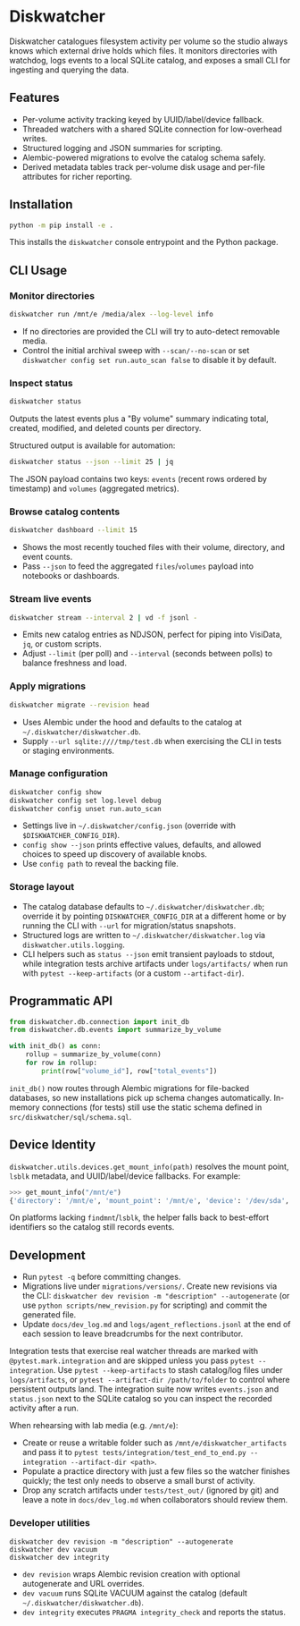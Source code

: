 # Diskwatcher

Diskwatcher catalogues filesystem activity per volume so the studio always knows
which external drive holds which files. It monitors directories with watchdog,
logs events to a local SQLite catalog, and exposes a small CLI for ingesting and
querying the data.

## Features

- Per-volume activity tracking keyed by UUID/label/device fallback.
- Threaded watchers with a shared SQLite connection for low-overhead writes.
- Structured logging and JSON summaries for scripting.
- Alembic-powered migrations to evolve the catalog schema safely.
- Derived metadata tables track per-volume disk usage and per-file attributes for richer reporting.

## Installation

```bash
python -m pip install -e .
```

This installs the `diskwatcher` console entrypoint and the Python package.

## CLI Usage

### Monitor directories

```bash
diskwatcher run /mnt/e /media/alex --log-level info
```

- If no directories are provided the CLI will try to auto-detect removable media.
- Control the initial archival sweep with `--scan/--no-scan` or set
  `diskwatcher config set run.auto_scan false` to disable it by default.

### Inspect status

```bash
diskwatcher status
```

Outputs the latest events plus a "By volume" summary indicating total, created,
modified, and deleted counts per directory.

Structured output is available for automation:

```bash
diskwatcher status --json --limit 25 | jq
```

The JSON payload contains two keys: `events` (recent rows ordered by timestamp)
and `volumes` (aggregated metrics).

### Browse catalog contents

```bash
diskwatcher dashboard --limit 15
```

- Shows the most recently touched files with their volume, directory, and event counts.
- Pass `--json` to feed the aggregated `files`/`volumes` payload into notebooks or dashboards.

### Stream live events

```bash
diskwatcher stream --interval 2 | vd -f jsonl -
```

- Emits new catalog entries as NDJSON, perfect for piping into VisiData, `jq`, or custom scripts.
- Adjust `--limit` (per poll) and `--interval` (seconds between polls) to balance freshness and load.

### Apply migrations

```bash
diskwatcher migrate --revision head
```

- Uses Alembic under the hood and defaults to the catalog at
  `~/.diskwatcher/diskwatcher.db`.
- Supply `--url sqlite:////tmp/test.db` when exercising the CLI in tests or
  staging environments.

### Manage configuration

```bash
diskwatcher config show
diskwatcher config set log.level debug
diskwatcher config unset run.auto_scan
```

- Settings live in `~/.diskwatcher/config.json` (override with
  `$DISKWATCHER_CONFIG_DIR`).
- `config show --json` prints effective values, defaults, and allowed choices to
  speed up discovery of available knobs.
- Use `config path` to reveal the backing file.

### Storage layout

- The catalog database defaults to `~/.diskwatcher/diskwatcher.db`; override it by
  pointing `DISKWATCHER_CONFIG_DIR` at a different home or by running the CLI with
  `--url` for migration/status snapshots.
- Structured logs are written to `~/.diskwatcher/diskwatcher.log` via
  `diskwatcher.utils.logging`.
- CLI helpers such as `status --json` emit transient payloads to stdout, while
  integration tests archive artifacts under `logs/artifacts/` when run with
  `pytest --keep-artifacts` (or a custom `--artifact-dir`).


## Programmatic API

```python
from diskwatcher.db.connection import init_db
from diskwatcher.db.events import summarize_by_volume

with init_db() as conn:
    rollup = summarize_by_volume(conn)
    for row in rollup:
        print(row["volume_id"], row["total_events"])
```

`init_db()` now routes through Alembic migrations for file-backed databases, so
new installations pick up schema changes automatically. In-memory connections
(for tests) still use the static schema defined in `src/diskwatcher/sql/schema.sql`.

## Device Identity

`diskwatcher.utils.devices.get_mount_info(path)` resolves the mount point,
`lsblk` metadata, and UUID/label/device fallbacks. For example:

```python
>>> get_mount_info("/mnt/e")
{'directory': '/mnt/e', 'mount_point': '/mnt/e', 'device': '/dev/sda', 'uuid': '961727af-2c2d-4e11-8d3e-c7508a3bed73', 'label': 'e'}
```

On platforms lacking `findmnt`/`lsblk`, the helper falls back to best-effort
identifiers so the catalog still records events.

## Development

- Run `pytest -q` before committing changes.
- Migrations live under `migrations/versions/`. Create new revisions via the CLI:
  `diskwatcher dev revision -m "description" --autogenerate` (or use
  `python scripts/new_revision.py` for scripting) and commit the generated file.
- Update `docs/dev_log.md` and `logs/agent_reflections.jsonl` at the end of each
  session to leave breadcrumbs for the next contributor.

Integration tests that exercise real watcher threads are marked with
`@pytest.mark.integration` and are skipped unless you pass `pytest --integration`.
Use `pytest --keep-artifacts` to stash catalog/log files under `logs/artifacts`, or
`pytest --artifact-dir /path/to/folder` to control where persistent outputs land. The
integration suite now writes `events.json` and `status.json` next to the SQLite catalog
so you can inspect the recorded activity after a run.

When rehearsing with lab media (e.g. `/mnt/e`):
- Create or reuse a writable folder such as `/mnt/e/diskwatcher_artifacts` and pass it
  to `pytest tests/integration/test_end_to_end.py --integration --artifact-dir <path>`.
- Populate a practice directory with just a few files so the watcher finishes quickly;
  the test only needs to observe a small burst of activity.
- Drop any scratch artifacts under `tests/test_out/` (ignored by git) and leave a note in
  `docs/dev_log.md` when collaborators should review them.

### Developer utilities

```
diskwatcher dev revision -m "description" --autogenerate
diskwatcher dev vacuum
diskwatcher dev integrity
```

- `dev revision` wraps Alembic revision creation with optional autogenerate and URL overrides.
- `dev vacuum` runs SQLite VACUUM against the catalog (default `~/.diskwatcher/diskwatcher.db`).
- `dev integrity` executes `PRAGMA integrity_check` and reports the status.
